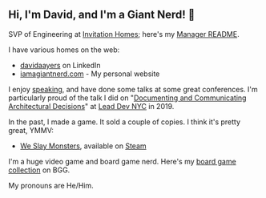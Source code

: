 ## Hi, I'm David, and I'm a Giant Nerd! 👋 

SVP of Engineering at [Invitation Homes](https://www.invitationhomes.com/); here's my [Manager README](https://github.com/davidaayers/davidaayers/blob/main/MANAGER-README.md).

I have various homes on the web:

- [davidaayers](https://www.linkedin.com/in/davidaayers/) on LinkedIn
- [iamagiantnerd.com](https://iamagiantnerd.com) - My personal website

I enjoy [speaking](https://github.com/davidaayers/speaker-info), and have done some talks at some great conferences. I'm particularly proud of the talk I did on "[Documenting and Communicating Architectural Decisions](https://github.com/davidaayers/comm-and-doc-arch-decisions)" at [Lead Dev NYC](https://www.youtube.com/watch?v=rwfXkSjFhzc&feature=youtu.be) in 2019.

In the past, I made a game. It sold a couple of copies. I think it's pretty great, YMMV:

- [We Slay Monsters](http://weslaymonsters.com/), available on [Steam](https://store.steampowered.com/app/332540/We_Slay_Monsters/)

I'm a huge video game and board game nerd. Here's my [board game collection](https://boardgamegeek.com/collection/user/iamagiantnerd) on BGG.

My pronouns are He/Him.
